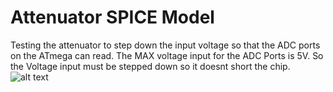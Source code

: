 # Attenuator SPICE Model
Testing the attenuator to step down the input voltage so that the ADC ports on the ATmega can read. The MAX 
voltage input for the ADC Ports is 5V. So the Voltage input must be stepped down so it doesnt short the chip. 
![alt text](https://github.com/Antz-Lee/Volt-Meter-Project/blob/main/Screenshots/V2Attenuator%20Capture.PNG)
